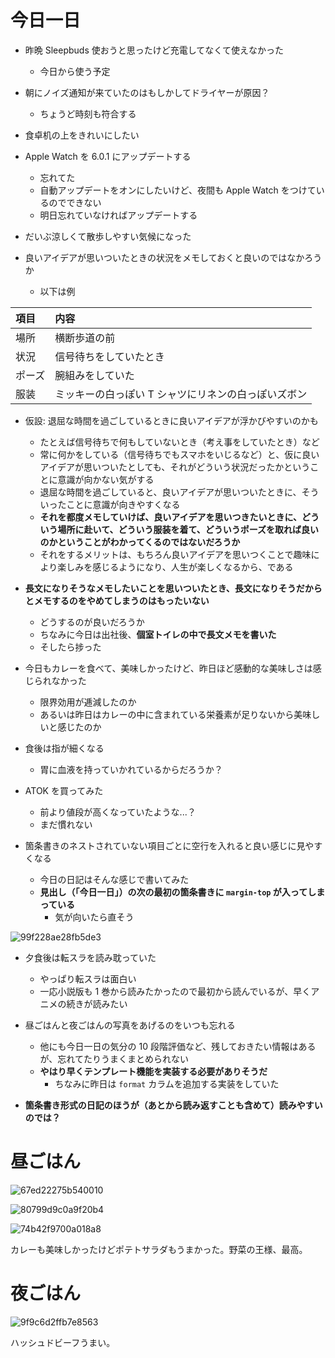 # 今日一日
- 昨晩 Sleepbuds 使おうと思ったけど充電してなくて使えなかった
  - 今日から使う予定

- 朝にノイズ通知が来ていたのはもしかしてドライヤーが原因？
  - ちょうど時刻も符合する

- 食卓机の上をきれいにしたい

- Apple Watch を 6.0.1 にアップデートする
  - 忘れてた
  - 自動アップデートをオンにしたいけど、夜間も Apple Watch をつけているのでできない
  - 明日忘れていなければアップデートする

- だいぶ涼しくて散歩しやすい気候になった

- 良いアイデアが思いついたときの状況をメモしておくと良いのではなかろうか
  - 以下は例

| 項目 | 内容 |
|:---|:---|
| 場所 | 横断歩道の前 |
| 状況 | 信号待ちをしていたとき |
| ポーズ | 腕組みをしていた |
| 服装 | ミッキーの白っぽい T シャツにリネンの白っぽいズボン |

- 仮設: 退屈な時間を過ごしているときに良いアイデアが浮かびやすいのかも
  - たとえば信号待ちで何もしていないとき（考え事をしていたとき）など
  - 常に何かをしている（信号待ちでもスマホをいじるなど）と、仮に良いアイデアが思いついたとしても、それがどういう状況だったかということに意識が向かない気がする
  - 退屈な時間を過ごしていると、良いアイデアが思いついたときに、そういったことに意識が向きやすくなる
  - **それを都度メモしていけば、良いアイデアを思いつきたいときに、どういう場所に赴いて、どういう服装を着て、どういうポーズを取れば良いのかということがわかってくるのではないだろうか**
  - それをするメリットは、もちろん良いアイデアを思いつくことで趣味により楽しみを感じるようになり、人生が楽しくなるから、である

- **長文になりそうなメモしたいことを思いついたとき、長文になりそうだからとメモするのをやめてしまうのはもったいない**
  - どうするのが良いだろうか
  - ちなみに今日は出社後、**個室トイレの中で長文メモを書いた**
  - そしたら捗った

- 今日もカレーを食べて、美味しかったけど、昨日ほど感動的な美味しさは感じられなかった
  - 限界効用が逓減したのか
  - あるいは昨日はカレーの中に含まれている栄養素が足りないから美味しいと感じたのか

- 食後は指が細くなる
  - 胃に血液を持っていかれているからだろうか？

- ATOK を買ってみた
  - 前より値段が高くなっていたような...？
  - まだ慣れない

- 箇条書きのネストされていない項目ごとに空行を入れると良い感じに見やすくなる
  - 今日の日記はそんな感じで書いてみた
  - **見出し（「今日一日」）の次の最初の箇条書きに `margin-top` が入ってしまっている**
      - 気が向いたら直そう

![99f228ae28fb5de3](https://noraworld.github.io/box-bulbasaur/2019/10/99f228ae28fb5de3.png)

- 夕食後は転スラを読み耽っていた
  - やっぱり転スラは面白い
  - 一応小説版も 1 巻から読みたかったので最初から読んでいるが、早くアニメの続きが読みたい

- 昼ごはんと夜ごはんの写真をあげるのをいつも忘れる
  - 他にも今日一日の気分の 10 段階評価など、残しておきたい情報はあるが、忘れてたりうまくまとめられない
  - **やはり早くテンプレート機能を実装する必要がありそうだ**
      - ちなみに昨日は `format` カラムを追加する実装をしていた

- **箇条書き形式の日記のほうが（あとから読み返すことも含めて）読みやすいのでは？**

# 昼ごはん
![67ed22275b540010](https://noraworld.github.io/box-bulbasaur/2019/10/67ed22275b540010.jpg)

![80799d9c0a9f20b4](https://noraworld.github.io/box-bulbasaur/2019/10/80799d9c0a9f20b4.jpg)

![74b42f9700a018a8](https://noraworld.github.io/box-bulbasaur/2019/10/74b42f9700a018a8.jpg)

カレーも美味しかったけどポテトサラダもうまかった。野菜の王様、最高。

# 夜ごはん
![9f9c6d2ffb7e8563](https://noraworld.github.io/box-bulbasaur/2019/10/9f9c6d2ffb7e8563.jpg)

ハッシュドビーフうまい。
